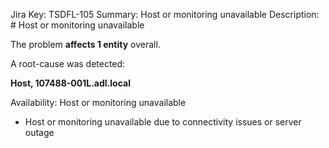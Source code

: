 Jira Key: TSDFL-105
Summary: Host or monitoring unavailable
Description: # Host or monitoring unavailable

The problem **affects 1 entity** overall.

A root-cause was detected:

**Host, 107488-001L.adl.local**

Availability: Host or monitoring unavailable

- Host or monitoring unavailable due to connectivity issues or server outage
